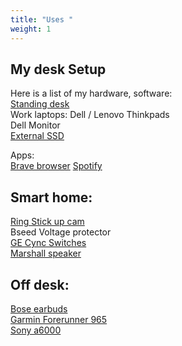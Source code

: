 ```yaml
---
title: "Uses "
weight: 1
---
```


## My desk Setup

Here is a list of my hardware, software: \
[Standing desk](https://www.wayfair.com/brand/bnd/upper-square-b51050-masterClID~32.html) \
Work laptops: Dell / Lenovo Thinkpads \
Dell Monitor \
[External SSD](https://shop.sandisk.com/products/clearance/portable-ssd/sandisk-usb-3-2-ssd?sku=SDSSDE30-1T00-G25&ef_id=Cj0KCQiA_qG5BhDTARIsAA0UHSJQVKrxJrT_xH13gttfHxAhWipttM50Ombi0n4wA7DyjfS6W7WU_7gaAvHkEALw_wcB:G:s&s_kwcid=AL!15012!3!!!!x!!!21830352660!&utm_medium=pdsh2&utm_source=gads&utm_campaign=Google-B2C-Conversion-Pmax-NA-US-EN-SSD-Portable_SSD-All-Brand&utm_content=&utm_term=SDSSDE30-1T00-G25&cp2=&gad_source=1)

Apps: \
[Brave browser](https://brave.com/)
[Spotify](https://open.spotify.com/)

## Smart home:
[Ring Stick up cam](https://ring.com/products/stick-up-cam/color/white/power/battery/multipack/3-pack) \
Bseed Voltage protector \
[GE Cync Switches](https://www.gelighting.com/smart-home/light-switches-remotes/wired-switches) \
[Marshall speaker](https://www.marshall.com/us/en/product/acton-iii?pid=1006008) 

## Off desk:
[Bose earbuds](https://www.bose.com/p/earbuds/bose-quietcomfort-headphones/QCEARB24-HEADPHONEIN.html) \
[Garmin Forerunner 965](https://www.garmin.com/en-US/p/886725) \
[Sony a6000](https://electronics.sony.com/imaging/interchangeable-lens-cameras/aps-c/p/ilce6000l-b)

<!--- Comments are Fun  [Distracting links](https://www.annasyme.com/links-distracting.html) \
 [Common probability distributions](https://medium.com/@srowen/common-probability-distributions-347e6b945ce4) --->

